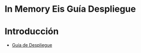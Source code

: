 # **In Memory Eis Guía Despliegue**

# **Introducción**

- [Guía de Despliegue](./GUIA_DESPLIEGUE) 

